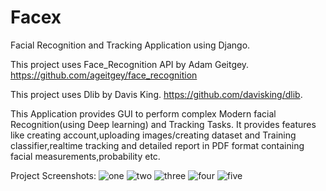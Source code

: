 # Facex
Facial Recognition and Tracking Application using Django.

This project uses Face_Recognition API by Adam Geitgey.
https://github.com/ageitgey/face_recognition

This project uses Dlib by Davis King.
https://github.com/davisking/dlib.

This Application provides GUI to perform complex Modern facial Recognition(using Deep learning) and Tracking Tasks. 
It provides features like creating account,uploading images/creating dataset and Training classifier,realtime tracking and detailed report in PDF format containing facial measurements,probability etc.






Project Screenshots:
![one](https://user-images.githubusercontent.com/21042676/56073116-f65c7500-5dbc-11e9-853a-a5e59156888f.jpg)
![two](https://user-images.githubusercontent.com/21042676/56073123-0411fa80-5dbd-11e9-8d4d-6a08f7007a79.jpg)
![three](https://user-images.githubusercontent.com/21042676/56073125-08d6ae80-5dbd-11e9-9be0-764cf3fff7cf.jpg)
![four](https://user-images.githubusercontent.com/21042676/56073128-0d02cc00-5dbd-11e9-9d6b-0b9abb7c0ada.jpg)
![five](https://user-images.githubusercontent.com/21042676/56073129-112ee980-5dbd-11e9-9eef-a93ec85f2941.jpg)
